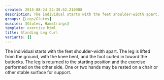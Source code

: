 ```yaml
---
created: 2015-08-24 22:39:52.210908
description: The individual starts with the feet shoulder-width apart.
groups: [Legs/Glutes]
muscles: [Glutes, Hamstrings]
template: exercise.html
title: Standing Leg Curl
variants: []
---
```

The individual starts with the feet shoulder-width apart. The leg is lifted from the ground, with the knee bent, and the foot curled in toward the buttocks. The leg is returned to the starting position and the exercise performed on the other side. One or two hands may be rested on a chair or other stable surface for support.